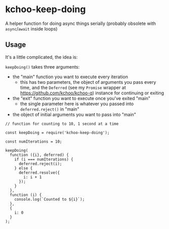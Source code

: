 # kchoo-keep-doing

A helper function for doing async things serially (probably obsolete with `async`/`await` inside loops)

## Usage

It's a little complicated, the idea is:

`keepDoing()` takes three arguments:
* the "main" function you want to execute every iteration
  * this has two parameters, the object of arguments you pass every time, and the `Deferred` (see my `Promise` wrapper at https://github.com/kchoo/kchoo-q) instance for continuing or exiting
* the "exit" function you want to execute once you've exited "main"
  * the single parameter here is whatever you passed into `deferred.reject()` in "main"
* the object of initial arguments you want to pass into "main"

```
// function for counting to 10, 1 second at a time

const keepDoing = require('kchoo-keep-doing');

const numIterations = 10;

keepDoing(
  function ({i}, deferred) {
    if (i === numIterations) {
      deferred.reject(i);
    } else {
      deferred.resolve({
        i: i + 1
      });
    }
  },
  function (i) {
    console.log(`Counted to ${i}`);
  },
  {
    i: 0
  }
);
```
